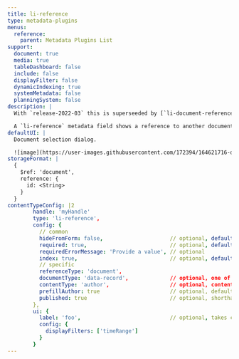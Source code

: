 ```yaml
---
title: li-reference
type: metadata-plugins
menus:
  reference:
    parent: Metadata Plugins List
support:
  document: true
  media: true
  tableDashboard: false
  include: false
  displayFilter: false
  dynamicIndexing: true
  systemMetadata: false
  planningSystem: false
description: |
  With `release-2022-03` this is superseeded by [`li-document-reference`]({{< ref "/reference/document/metadata/plugins/li-document-reference" >}}).

  A `li-reference` metadata field shows a reference to another document. To select a document one gets provided a Document Selection Modal.
defaultUI: |
  Document selection dialog.

  ![image](https://user-images.githubusercontent.com/172394/164621716-d7dc9fb7-bd6f-4dd5-bc7b-157edd327c34.png)
storageFormat: |
  {
    $ref: 'document',
    reference: {
      id: <String>
    }
  }
contentTypeConfig: |2
        handle: 'myHandle'
        type: 'li-reference',
        config: {
          // common
          hideFromForm: false,                     // optional, default: false
          required: true,                          // optional, default: false
          requiredErrorMessage: 'Provide a value', // optional
          index: true,                             // optional, default: false. {{< added-in "release-2023-07" >}}
          // specific
          referenceType: 'document',
          documentType: 'data-record',             // optional, one of article, page, data-record
          contentType: 'author',                   // optional, content type handle (or array)
          prefillAuthor: true                      // optional, default: false
          published: true                          // optional, shorthand for publication baseFilter, default: false
        },
        ui: {
          label: 'foo',                            // optional, takes camelized name otherwise
          config: {
            displayFilters: ['timeRange']
          }
        }
---
```

